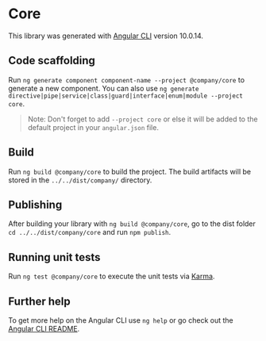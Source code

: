 # Core

This library was generated with [Angular CLI](https://github.com/angular/angular-cli) version 10.0.14.

## Code scaffolding

Run `ng generate component component-name --project @company/core` to generate a new component. You can also use `ng generate directive|pipe|service|class|guard|interface|enum|module --project core`.
> Note: Don't forget to add `--project core` or else it will be added to the default project in your `angular.json` file. 

## Build

Run `ng build @company/core` to build the project. The build artifacts will be stored in the `../../dist/company/` directory.

## Publishing

After building your library with `ng build @company/core`, go to the dist folder `cd ../../dist/company/core` and run `npm publish`.

## Running unit tests

Run `ng test @company/core` to execute the unit tests via [Karma](https://karma-runner.github.io).

## Further help

To get more help on the Angular CLI use `ng help` or go check out the [Angular CLI README](https://github.com/angular/angular-cli/blob/master/README.md).
